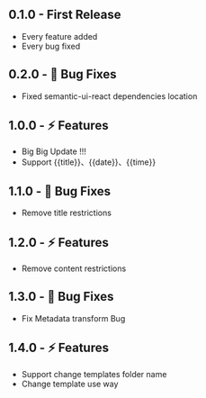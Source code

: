 ## 0.1.0 - First Release

* Every feature added
* Every bug fixed

## 0.2.0 - 🐞 Bug Fixes

* Fixed semantic-ui-react dependencies location

## 1.0.0 - ⚡ Features

* Big Big Update !!!
* Support {{title}}、{{date}}、{{time}}

## 1.1.0 - 🐞 Bug Fixes

* Remove title restrictions

## 1.2.0 - ⚡ Features

* Remove content restrictions

## 1.3.0 - 🐞 Bug Fixes

* Fix Metadata transform Bug

## 1.4.0 - ⚡ Features

* Support change templates folder name
* Change template use way
